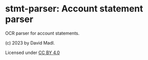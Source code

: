 # stmt-parser: Account statement parser

OCR parser for account statements.

(c) 2023 by David Madl.

Licensed under [CC BY 4.0](https://creativecommons.org/licenses/by/4.0/)